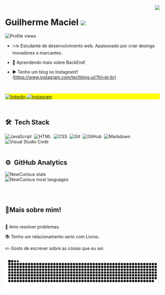 <img align="right" height="590em" src="https://raw.githubusercontent.com/gist/NewCurious/8fa7f6915b7395b584b50f0e970c8f86/raw/909555a201c6ea789e827182c5d8bfe7d91ccb4b/CardProfile.svg"/>


<h1 align="left">Guilherme Maciel <img src="https://emojis.slackmojis.com/emojis/images/1531849430/4246/blob-sunglasses.gif?1531849430" width="30"/></h1>
<p align="left"> <img src="https://komarev.com/ghpvc/?username=NewCurious&color=red" alt="Profile views" /> </p>

- 🔥:coffee: Estudante de desenvolvimento web. Apaixonado por criar desings inovadores e marcantes.
- :closed_book: Aprendendo mais sobre BackEnd!

- ▶️ Tenho um blog no Instagram!! (https://www.instagram.com/techblog.ui/?hl=pt-br)

<br>
<p align="left" style="background:yellow">
<a href="https://www.linkedin.com/in/guilherme-maciel-84094a186/" target="_blank">
  <img align="center" src="https://img.shields.io/badge/-GuilhermeMaciel-05122A?style=flat&logo=linkedin" alt="linkedin"/>
</a>
<a href="https://www.instagram.com/techblog.ui/?hl=pt-br" target="_blank">
 <img align="center" src="https://img.shields.io/badge/-TechBlog-05122A?style=flat&logo=instagram" alt="instagram"/>
</a>
</p>
<br>

## 🛠 &nbsp;Tech Stack

![JavaScript](https://img.shields.io/badge/-JavaScript-05122A?style=flat&logo=javascript)&nbsp;
![HTML](https://img.shields.io/badge/-HTML-05122A?style=flat&logo=HTML5)&nbsp;
![CSS](https://img.shields.io/badge/-CSS-05122A?style=flat&logo=CSS3&logoColor=1572B6)&nbsp;
![Git](https://img.shields.io/badge/-Git-05122A?style=flat&logo=git)&nbsp;
![GitHub](https://img.shields.io/badge/-GitHub-05122A?style=flat&logo=github)&nbsp;
![Markdown](https://img.shields.io/badge/-Markdown-05122A?style=flat&logo=markdown)&nbsp;
![Visual Studio Code](https://img.shields.io/badge/-Visual%20Studio%20Code-05122A?style=flat&logo=visual-studio-code&logoColor=007ACC)&nbsp;
<br><br>

## ⚙️ &nbsp;GitHub Analytics

<p align="left">
<img width="530em" src="https://github-readme-stats.vercel.app/api?username=NewCurious&show_icons=true&theme=dracula" alt="NewCurious stats"/>
  <br>
<img width="530em" src="https://github-readme-stats.vercel.app/api/top-langs/?username=NewCurious&layout=compact&theme=dracula" alt="NewCurious most languages"/>
</p>

<br><br>

 <h2 align="left"> 📖Mais sobre mim!</h2>
 <br>
🖤 Amo resolver problemas.

📚 Tenho um relacionamento serio com Livros. 

✏️ Gosto de escrever sobre as coisas que eu sei.

<picture>
  <source
    media="(prefers-color-scheme: dark)"
    srcset="https://raw.githubusercontent.com/platane/snk/output/github-contribution-grid-snake-dark.svg"
  />
  <source
    media="(prefers-color-scheme: light)"
    srcset="https://raw.githubusercontent.com/platane/snk/output/github-contribution-grid-snake.svg"
  />
  <img
    alt="github contribution grid snake animation"
    src="https://raw.githubusercontent.com/platane/snk/output/github-contribution-grid-snake.svg"
  />
</picture>


 
